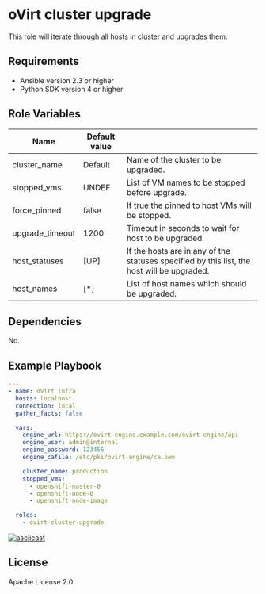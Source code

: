 oVirt cluster upgrade
=========

This role will iterate through all hosts in cluster and upgrades them.

Requirements
------------

 * Ansible version 2.3 or higher
 * Python SDK version 4 or higher

Role Variables
--------------

| Name               | Default value         |                                                     |
|--------------------|-----------------------|-----------------------------------------------------|
| cluster_name       | Default               | Name of the cluster to be upgraded.                 |
| stopped_vms        | UNDEF                 | List of VM names to be stopped before upgrade.      |
| force_pinned       | false                 | If true the pinned to host VMs will be stopped.     |
| upgrade_timeout    | 1200                  | Timeout in seconds to wait for host to be upgraded. |
| host_statuses      | [UP]                  | If the hosts are in any of the statuses specified by this list, the host will be upgraded. |
| host_names         | [\*]                  | List of host names which should be upgraded.        |

Dependencies
------------

No.

Example Playbook
----------------

```yaml
---
- name: oVirt infra
  hosts: localhost
  connection: local
  gather_facts: false

  vars:
    engine_url: https://ovirt-engine.example.com/ovirt-engine/api
    engine_user: admin@internal
    engine_password: 123456
    engine_cafile: /etc/pki/ovirt-engine/ca.pem

    cluster_name: production
    stopped_vms:
      - openshift-master-0
      - openshift-node-0
      - openshift-node-image

  roles:
    - ovirt-cluster-upgrade
```

[![asciicast](https://asciinema.org/a/122760.png)](https://asciinema.org/a/122760)

License
-------

Apache License 2.0
